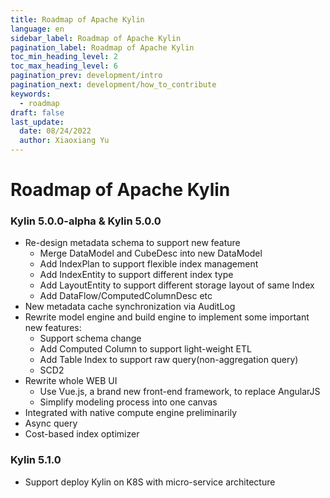 ```yaml
---
title: Roadmap of Apache Kylin
language: en
sidebar_label: Roadmap of Apache Kylin
pagination_label: Roadmap of Apache Kylin
toc_min_heading_level: 2
toc_max_heading_level: 6
pagination_prev: development/intro
pagination_next: development/how_to_contribute
keywords:
  - roadmap
draft: false
last_update:
  date: 08/24/2022
  author: Xiaoxiang Yu
---
```


# Roadmap of Apache Kylin

### Kylin 5.0.0-alpha & Kylin 5.0.0

- Re-design metadata schema to support new feature
  - Merge DataModel and CubeDesc into new DataModel
  - Add IndexPlan to support flexible index management
  - Add IndexEntity to support different index type
  - Add LayoutEntity to support different storage layout of same Index
  - Add DataFlow/ComputedColumnDesc etc
- New metadata cache synchronization via AuditLog
- Rewrite model engine and build engine to implement some important new features:
  - Support schema change
  - Add Computed Column to support light-weight ETL
  - Add Table Index to support raw query(non-aggregation query)
  - SCD2
- Rewrite whole WEB UI
  - Use Vue.js, a brand new front-end framework, to replace AngularJS
  - Simplify modeling process into one canvas 
- Integrated with native compute engine preliminarily
- Async query
- Cost-based index optimizer

### Kylin 5.1.0

- Support deploy Kylin on K8S with micro-service architecture
